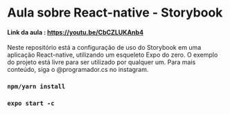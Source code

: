 # Aula sobre React-native - Storybook

#### Link da aula : https://youtu.be/CbCZLUKAnb4

Neste repositório está a configuração de uso do Storybook em uma aplicação React-native, utilizando um esqueleto Expo do zero.
O exemplo do projeto está livre para ser utilizado por qualquer um.
Para mais conteúdo, siga o @programador.cs no instagram.

### `npm/yarn install`

### `expo start -c`
